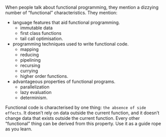 When people talk about functional programming, they mention a dizzying number of “functional” characteristics. They mention:
- language features that aid functional programming.
    - immutable data
    - first class functions
    - tail call optimisation.
- programming techniques used to write functional code.
    - mapping
    - reducing
    - pipelining
    - recursing
    - currying
    - higher order functions.
- advantageous properties of functional programs.
    - parallelization
    - lazy evaluation
    - determinism.

Functional code is characterised by one thing: `the absence of side effects`. It doesn’t rely on data outside the current function, and it doesn’t change data that exists outside the current function. Every other “functional” thing can be derived from this property. Use it as a guide rope as you learn.

